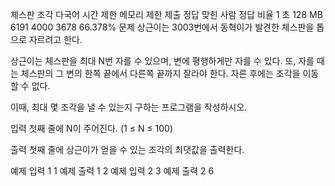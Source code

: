 체스판 조각 다국어
시간 제한	메모리 제한	제출	정답	맞힌 사람	정답 비율
1 초	128 MB	6191	4000	3678	66.378%
문제
상근이는 3003번에서 동혁이가 발견한 체스판을 톱으로 자르려고 한다.

상근이는 체스판을 최대 N번 자를 수 있으며, 변에 평행하게만 자를 수 있다. 또, 자를 때는 체스판의 그 변의 한쪽 끝에서 다른쪽 끝까지 잘라야 한다. 자른 후에는 조각을 이동할 수 없다.

이때, 최대 몇 조각을 낼 수 있는지 구하는 프로그램을 작성하시오.

입력
첫째 줄에 N이 주어진다. (1 ≤ N ≤ 100)

출력
첫째 줄에 상근이가 얻을 수 있는 조각의 최댓값을 출력한다.

예제 입력 1 
1
예제 출력 1 
2
예제 입력 2 
3
예제 출력 2 
6